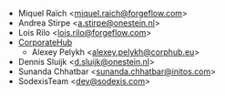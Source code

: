 - Miquel Raïch \<<miquel.raich@forgeflow.com>\>
- Andrea Stirpe \<<a.stirpe@onestein.nl>\>
- Lois Rilo \<<lois.rilo@forgeflow.com>\>
- [CorporateHub](https://corporatehub.eu/)
  - Alexey Pelykh \<<alexey.pelykh@corphub.eu>\>
- Dennis Sluijk \<<d.sluijk@onestein.nl>\>
- Sunanda Chhatbar \<<sunanda.chhatbar@initos.com>\>
- SodexisTeam \<<dev@sodexis.com>\>
